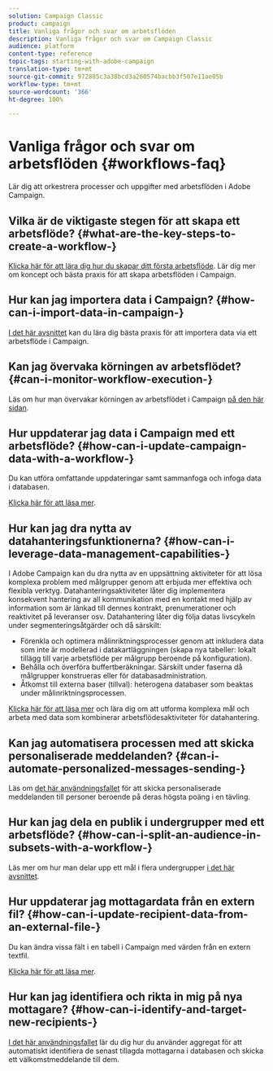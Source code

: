 ```yaml
---
solution: Campaign Classic
product: campaign
title: Vanliga frågor och svar om arbetsflöden
description: Vanliga frågor och svar om Campaign Classic
audience: platform
content-type: reference
topic-tags: starting-with-adobe-campaign
translation-type: tm+mt
source-git-commit: 972885c3a38bcd3a260574bacbb3f507e11ae05b
workflow-type: tm+mt
source-wordcount: '366'
ht-degree: 100%

---
```



# Vanliga frågor och svar om arbetsflöden {#workflows-faq}

Lär dig att orkestrera processer och uppgifter med arbetsflöden i Adobe Campaign.

## Vilka är de viktigaste stegen för att skapa ett arbetsflöde? {#what-are-the-key-steps-to-create-a-workflow-}

[Klicka här för att lära dig hur du skapar ditt första arbetsflöde](../../workflow/using/building-a-workflow.md). Lär dig mer om koncept och bästa praxis för att skapa arbetsflöden i Campaign.

## Hur kan jag importera data i Campaign? {#how-can-i-import-data-in-campaign-}

[I det här avsnittet](../../workflow/using/importing-data.md) kan du lära dig bästa praxis för att importera data via ett arbetsflöde i Campaign.

## Kan jag övervaka körningen av arbetsflödet? {#can-i-monitor-workflow-execution-}

Läs om hur man övervakar körningen av arbetsflödet i Campaign [på den här sidan](../../workflow/using/starting-a-workflow.md).

## Hur uppdaterar jag data i Campaign med ett arbetsflöde? {#how-can-i-update-campaign-data-with-a-workflow-}

Du kan utföra omfattande uppdateringar samt sammanfoga och infoga data i databasen.

[Klicka här för att läsa mer](../../workflow/using/update-data.md).

## Hur kan jag dra nytta av datahanteringsfunktionerna? {#how-can-i-leverage-data-management-capabilities-}

I Adobe Campaign kan du dra nytta av en uppsättning aktiviteter för att lösa komplexa problem med målgrupper genom att erbjuda mer effektiva och flexibla verktyg. Datahanteringsaktiviteter låter dig implementera konsekvent hantering av all kommunikation med en kontakt med hjälp av information som är länkad till dennes kontrakt, prenumerationer och reaktivitet på leveranser osv. Datahantering låter dig följa datas livscykeln under segmenteringsåtgärder och då särskilt:

* Förenkla och optimera målinriktningsprocesser genom att inkludera data som inte är modellerad i datakartläggningen (skapa nya tabeller: lokalt tillägg till varje arbetsflöde per målgrupp beroende på konfiguration).
* Behålla och överföra buffertberäkningar. Särskilt under faserna då målgrupper konstrueras eller för databasadministration.
* Åtkomst till externa baser (tillval): heterogena databaser som beaktas under målinriktningsprocessen.

[Klicka här för att läsa mer](../../workflow/using/targeting-data.md#data-management) och lära dig om att utforma komplexa mål och arbeta med data som kombinerar arbetsflödesaktiviteter för datahantering.

## Kan jag automatisera processen med att skicka personaliserade meddelanden? {#can-i-automate-personalized-messages-sending-}

Läs om [det här användningsfallet](../../workflow/using/enriching-data.md) för att skicka personaliserade meddelanden till personer beroende på deras högsta poäng i en tävling.

## Hur kan jag dela en publik i undergrupper med ett arbetsflöde? {#how-can-i-split-an-audience-in-subsets-with-a-workflow-}

Läs mer om hur man delar upp ett mål i flera undergrupper [i det här avsnittet](../../workflow/using/split.md).

## Hur uppdaterar jag mottagardata från en extern fil? {#how-can-i-update-recipient-data-from-an-external-file-}

Du kan ändra vissa fält i en tabell i Campaign med värden från en extern textfil.

[Klicka här för att läsa mer](../../platform/using/importing-data.md#example--enrich-the-values-with-those-of-an-external-file).

## Hur kan jag identifiera och rikta in mig på nya mottagare? {#how-can-i-identify-and-target-new-recipients-}

[I det här användningsfallet](../../workflow/using/using-aggregates.md) lär du dig hur du använder aggregat för att automatiskt identifiera de senast tillagda mottagarna i databasen och skicka ett välkomstmeddelande till dem.
